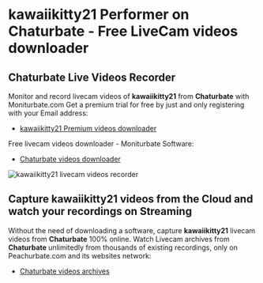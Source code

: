 # kawaiikitty21 Performer on Chaturbate - Free LiveCam videos downloader

## Chaturbate Live Videos Recorder

Monitor and record livecam videos of **kawaiikitty21** from **Chaturbate** with Moniturbate.com
Get a premium trial for free by just and only registering with your Email address:
* [kawaiikitty21 Premium videos downloader](https://moniturbate.com/request-demo-licence-key.html)

Free livecam videos downloader - Moniturbate Software:
* [Chaturbate videos downloader](https://moniturbate.com/moniturbate-download-software.html)

![kawaiikitty21 livecam videos recorder](https://peachurnet.com/templates/moniturbate-software.png)


## Capture kawaiikitty21 videos from the Cloud and watch your recordings on Streaming

Without the need of downloading a software, capture **kawaiikitty21** livecam videos from **Chaturbate** 100% online.
Watch Livecam archives from **Chaturbate** unlimitedly from thousands of existing recordings, only on Peachurbate.com and its websites network:
* [Chaturbate videos archives](https://peachurnet.com/)
